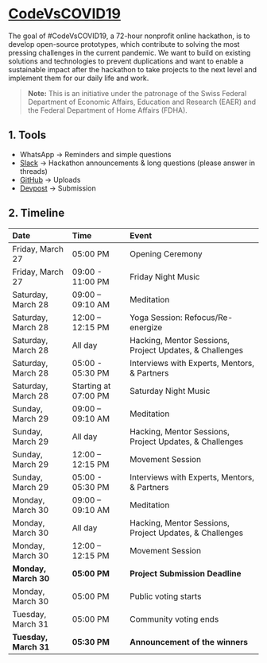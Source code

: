 # [CodeVsCOVID19](https://www.codevscovid19.org)

The goal of #CodeVsCOVID19, a 72-hour nonprofit online hackathon, is to develop open-source prototypes, which contribute to solving the most pressing challenges in the current pandemic. We want to build on existing solutions and technologies to prevent duplications and want to enable a sustainable impact after the hackathon to take projects to the next level and implement them for our daily life and work.

> **Note:** This is an initiative under the patronage of the Swiss Federal Department of Economic Affairs, Education and Research (EAER) and the Federal Department of Home Affairs (FDHA).

## 1. Tools

* WhatsApp &rarr; Reminders and simple questions
* [Slack](codevscovid19.slack.com) &rarr; Hackathon announcements & long questions (please answer in threads)
* [GitHub](https://github.com/cvalerosa/CodeVsCOVID19) &rarr; Uploads
* [Devpost](https://codevscovid19.devpost.com) &rarr; Submission

## 2. Timeline

| Date                  | Time                 | Event                    |
| :-------------------- |:-------------------- | :----------------------- |
| Friday, March 27      | 05:00 PM             | Opening Ceremony |
| Friday, March 27      | 09:00 - 11:00 PM     | Friday Night Music |
| Saturday, March 28    | 09:00 – 09:10 AM     | Meditation |
| Saturday, March 28    | 12:00 – 12:15 PM     | Yoga Session: Refocus/Re-energize|
| Saturday, March 28    | All day              | Hacking, Mentor Sessions, Project Updates, & Challenges |
| Saturday, March 28    | 05:00 - 05:30 PM     | Interviews with Experts, Mentors, & Partners |
| Saturday, March 28    | Starting at 07:00 PM | Saturday Night Music |
| Sunday, March 29      | 09:00 – 09:10 AM     | Meditation |
| Sunday, March 29      | All day              | Hacking, Mentor Sessions, Project Updates, & Challenges |
| Sunday, March 29      | 12:00 – 12:15 PM     | Movement Session |
| Sunday, March 29      | 05:00 - 05:30 PM     | Interviews with Experts, Mentors, & Partners |
| Monday, March 30      | 09:00 – 09:10 AM     | Meditation |
| Monday, March 30      | All day              | Hacking, Mentor Sessions, Project Updates, & Challenges |
| Monday, March 30      | 12:00 – 12:15 PM     | Movement Session |
| **Monday, March 30**  | **05:00 PM**         | **Project Submission Deadline** |
| Monday, March 30      | 05:00 PM             | Public voting starts |
| Tuesday, March 31     | 05:00 PM             | Community voting ends |
| **Tuesday, March 31** | **05:30 PM**         | **Announcement of the winners** |
